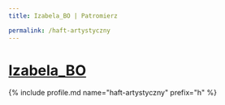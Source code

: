 ```yaml
---
title: Izabela_BO | Patromierz

permalink: /haft-artystyczny
---
```


# [Izabela_BO](https://patronite.pl/haft-artystyczny)

{% include profile.md name="haft-artystyczny" prefix="h" %}
